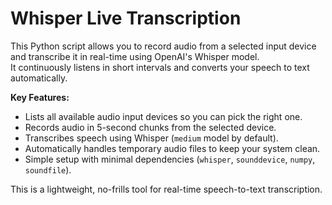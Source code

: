 # Whisper Live Transcription

This Python script allows you to record audio from a selected input device and transcribe it in real-time using OpenAI's Whisper model.  
It continuously listens in short intervals and converts your speech to text automatically.

**Key Features:**
- Lists all available audio input devices so you can pick the right one.
- Records audio in 5-second chunks from the selected device.
- Transcribes speech using Whisper (`medium` model by default).
- Automatically handles temporary audio files to keep your system clean.
- Simple setup with minimal dependencies (`whisper`, `sounddevice`, `numpy`, `soundfile`).

This is a lightweight, no-frills tool for real-time speech-to-text transcription.

